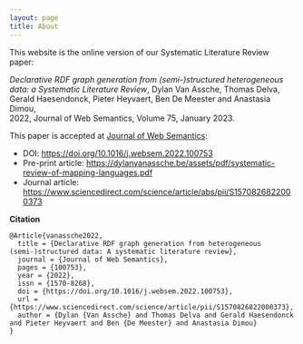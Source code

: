 ```yaml
---
layout: page
title: About
---
```


This website is the online version of our Systematic Literature Review paper:

*Declarative RDF graph generation from (semi-)structured heterogeneous data: a Systematic Literature Review*,
Dylan Van Assche, Thomas Delva, Gerald Haesendonck, Pieter Heyvaert, Ben De Meester and Anastasia Dimou,<br>
2022, Journal of Web Semantics, Volume 75, January 2023.

This paper is accepted at [Journal of Web Semantics](https://www.websemanticsjournal.org/):

- DOI: https://doi.org/10.1016/j.websem.2022.100753
- Pre-print article: https://dylanvanassche.be/assets/pdf/systematic-review-of-mapping-languages.pdf
- Journal article: https://www.sciencedirect.com/science/article/abs/pii/S1570826822000373

**Citation**
```
@Article{vanassche2022,
  title = {Declarative RDF graph generation from heterogeneous (semi-)structured data: A systematic literature review},
  journal = {Journal of Web Semantics},
  pages = {100753},
  year = {2022},
  issn = {1570-8268},
  doi = {https://doi.org/10.1016/j.websem.2022.100753},
  url = {https://www.sciencedirect.com/science/article/pii/S1570826822000373},
  author = {Dylan {Van Assche} and Thomas Delva and Gerald Haesendonck and Pieter Heyvaert and Ben {De Meester} and Anastasia Dimou}
}
```
